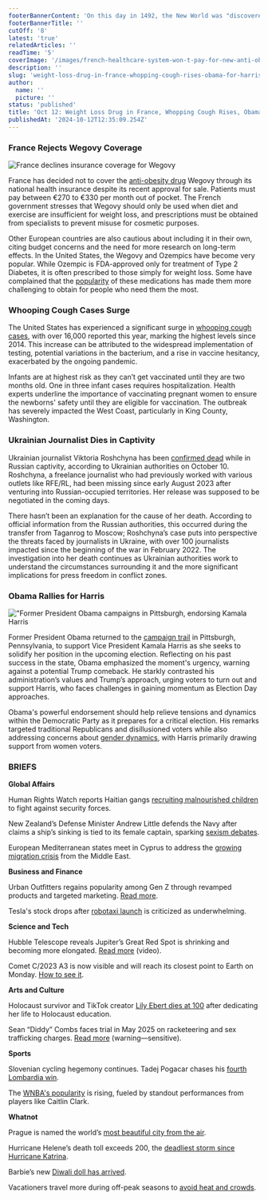 ```yaml
---
footerBannerContent: 'On this day in 1492, the New World was "discovered" when land (most likely San Salvador) was sighted in the Caribbean from the Pinta during Christopher Columbus''s historic voyage.'
footerBannerTitle: ''
cutOff: '8'
latest: 'true'
relatedArticles: ''
readTime: '5'
coverImage: '/images/french-healthcare-system-won-t-pay-for-new-anti-obesity-drug-cxMj.webp'
description: ''
slug: 'weight-loss-drug-in-france-whopping-cough-rises-obama-for-harris'
author:
  name: ''
  picture: ''
status: 'published'
title: 'Oct 12: Weight Loss Drug in France, Whopping Cough Rises, Obama for Harris'
publishedAt: '2024-10-12T12:35:09.254Z'
---
```


### France Rejects Wegovy Coverage

![France declines insurance coverage for Wegovy](/images/french-healthcare-system-won-t-pay-for-new-anti-obesity-drug-Y5Mz.webp)

France has decided not to cover the [anti-obesity drug](https://www.euronews.com/health/2024/10/11/france-wont-pay-for-weight-loss-drug-wegovy-what-about-other-european-countries#:~:text=Wegovy%20is%20expected%20to%20cost,to%20help%20patients%20shed%20weight.) Wegovy through its national health insurance despite its recent approval for sale. Patients must pay between €270 to €330 per month out of pocket. The French government stresses that Wegovy should only be used when diet and exercise are insufficient for weight loss, and prescriptions must be obtained from specialists to prevent misuse for cosmetic purposes.

Other European countries are also cautious about including it in their own, citing budget concerns and the need for more research on long-term effects. In the United States, the Wegovy and Ozempics have become very popular. While Ozempic is FDA-approved only for treatment of Type 2 Diabetes, it is often prescribed to those simply for weight loss. Some have complained that the [popularity](https://www.npr.org/sections/shots-health-news/2024/09/06/g-s1-21139/ozempic-wegovy-shortages) of these medications has made them more challenging to obtain for people who need them the most.

### Whooping Cough Cases Surge

The United States has experienced a significant surge in [whooping cough cases](https://www.npr.org/2024/10/10/nx-s1-5127422/whooping-cough-outbreak-u-s-seattle), with over 16,000 reported this year, marking the highest levels since 2014. This increase can be attributed to the widespread implementation of testing, potential variations in the bacterium, and a rise in vaccine hesitancy, exacerbated by the ongoing pandemic.

Infants are at highest risk as they can’t get vaccinated until they are two months old. One in three infant cases requires hospitalization. Health experts underline the importance of vaccinating pregnant women to ensure the newborns' safety until they are eligible for vaccination. The outbreak has severely impacted the West Coast, particularly in King County, Washington.

### Ukrainian Journalist Dies in Captivity

Ukrainian journalist Viktoria Roshchyna has been [confirmed dead](https://www.rferl.org/a/ukraine-journalist-viktoria-roshchyna-death-russia-captivity/33154122.html) while in Russian captivity, according to Ukrainian authorities on October 10. Roshchyna, a freelance journalist who had previously worked with various outlets like RFE/RL, had been missing since early August 2023 after venturing into Russian-occupied territories. Her release was supposed to be negotiated in the coming days.

There hasn’t been an explanation for the cause of her death. According to official information from the Russian authorities, this occurred during the transfer from Taganrog to Moscow; Roshchyna’s case puts into perspective the threats faced by journalists in Ukraine, with over 100 journalists impacted since the beginning of the war in February 2022. The investigation into her death continues as Ukrainian authorities work to understand the circumstances surrounding it and the more significant implications for press freedom in conflict zones.

### Obama Rallies for Harris

!["Former President Obama campaigns in Pittsburgh, endorsing Kamala Harris](/images/barack-obama-shows-up-at-a-harris-rally-E2MD.webp)

Former President Obama returned to the [campaign trail](https://www.cnn.com/2024/10/11/politics/barack-obama-kamala-harris-analysis/index.html) in Pittsburgh, Pennsylvania, to support Vice President Kamala Harris as she seeks to solidify her position in the upcoming election. Reflecting on his past success in the state, Obama emphasized the moment's urgency, warning against a potential Trump comeback. He starkly contrasted his administration’s values and Trump’s approach, urging voters to turn out and support Harris, who faces challenges in gaining momentum as Election Day approaches.

Obama's powerful endorsement should help relieve tensions and dynamics within the Democratic Party as it prepares for a critical election. His remarks targeted traditional Republicans and disillusioned voters while also addressing concerns about [gender dynamics](https://www.politico.com/news/2024/10/10/kamala-harris-detroit-voters-turnout-michigan-00183107), with Harris primarily drawing support from women voters.

### BRIEFS

**Global Affairs**

Human Rights Watch reports Haitian gangs [recruiting malnourished children](https://www.theguardian.com/global-development/2024/oct/11/haitian-gangs-recruiting-starving-children-to-fight-security-forces-rights-group-finds) to fight against security forces.

New Zealand’s Defense Minister Andrew Little defends the Navy after claims a ship’s sinking is tied to its female captain, sparking [sexism debates](https://www.newsweek.com/new-zealand-navy-ship-didnt-sink-cause-female-captain-says-minister-1967527).

European Mediterranean states meet in Cyprus to address the [growing migration crisis](https://www.france24.com/en/europe/20241011-european-mediterranean-states-to-meet-in-cyprus-over-middle-east-migration) from the Middle East.

**Business and Finance**

Urban Outfitters regains popularity among Gen Z through revamped products and targeted marketing. [Read more](https://edition.cnn.com/2024/10/11/business/urban-outfitters-gen-z-turnaround/index.html).

Tesla's stock drops after [robotaxi launch](https://finance.yahoo.com/news/tesla-stock-sinks-as-toothless-robotaxi-disappoints-161323105.html) is criticized as underwhelming.

**Science and Tech**

Hubble Telescope reveals Jupiter’s Great Red Spot is shrinking and becoming more elongated. [Read more](https://www.space.com/jupiter-great-red-spot-squeezed-hubble-telescope) (video).

Comet C/2023 A3 is now visible and will reach its closest point to Earth on Monday. [How to see it](https://www.npr.org/2024/10/10/nx-s1-5148895/how-to-see-comet-c-2023-a3-tsuchinshan-atlas).

**Arts and Culture**

Holocaust survivor and TikTok creator [Lily Ebert dies at 100](https://www.history.co.uk/articles/lily-ebert-dies-aged-100) after dedicating her life to Holocaust education.

Sean “Diddy” Combs faces trial in May 2025 on racketeering and sex trafficking charges. [Read more](https://edition.cnn.com/2024/10/10/entertainment/sean-diddy-combs-trial-date/index.html) (warning—sensitive).

**Sports**

Slovenian cycling hegemony continues. Tadej Pogacar chases his [fourth Lombardia win](https://www.flobikes.com/articles/12894423-tadej-pogacar-hunting-perfect-finale-with-il-lombardia-record).

The [WNBA's popularity](https://sports.yahoo.com/wnba-having-real-moment-caitlin-175706015.html) is rising, fueled by standout performances from players like Caitlin Clark.

**Whatnot**

Prague is named the world’s [most beautiful city from the air](https://www.expats.cz/czech-news/article/prague-is-the-world-s-most-beautiful-city-from-the-air-new-study-says).

Hurricane Helene’s death toll exceeds 200, the [deadliest storm since Hurricane Katrina](https://www.bbc.com/news/articles/c1k70rnrp4xo).

Barbie’s new [Diwali doll has arrived](https://www.npr.org/sections/goats-and-soda/2024/10/10/g-s1-27247/barbie-diwali-doll-india).

Vacationers travel more during off-peak seasons to [avoid heat and crowds](https://www.cnbc.com/2024/10/10/delta-summer-europe-trips-fall-getaways.html).